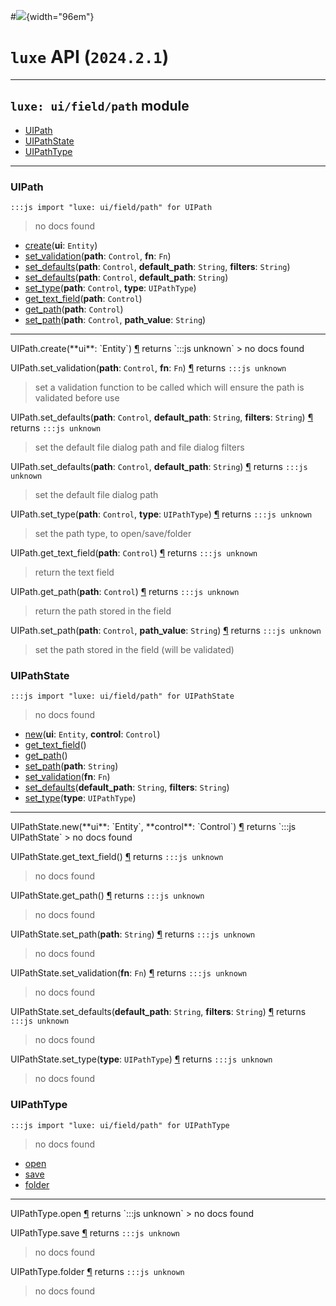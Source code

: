 #![](../../../../../../../../../images/luxe-dark.svg){width="96em"}

# `luxe` API (`2024.2.1`)  


---

## `luxe: ui/field/path` module

- [UIPath](#uipath)   
- [UIPathState](#uipathstate)   
- [UIPathType](#uipathtype)   

---

### UIPath
`:::js import "luxe: ui/field/path" for UIPath`
> no docs found

- [create](#UIPath.create)(**ui**: `Entity`)
- [set_validation](#UIPath.set_validation+2)(**path**: `Control`, **fn**: `Fn`)
- [set_defaults](#UIPath.set_defaults+3)(**path**: `Control`, **default_path**: `String`, **filters**: `String`)
- [set_defaults](#UIPath.set_defaults+2)(**path**: `Control`, **default_path**: `String`)
- [set_type](#UIPath.set_type+2)(**path**: `Control`, **type**: `UIPathType`)
- [get_text_field](#UIPath.get_text_field)(**path**: `Control`)
- [get_path](#UIPath.get_path)(**path**: `Control`)
- [set_path](#UIPath.set_path+2)(**path**: `Control`, **path_value**: `String`)

<hr/>
<endpoint module="luxe: ui/field/path" class="UIPath" signature="create(ui : Entity)"></endpoint>
<signature id="UIPath.create">UIPath.create(**ui**: `Entity`)
<a class="headerlink" href="#UIPath.create" title="Permanent link">¶</a></signature>
<span class='api_ret'>returns</span> `:::js unknown`
> no docs found   

<endpoint module="luxe: ui/field/path" class="UIPath" signature="set_validation(path : Control, fn : Fn)"></endpoint>
<signature id="UIPath.set_validation+2">UIPath.set_validation(**path**: `Control`, **fn**: `Fn`)
<a class="headerlink" href="#UIPath.set_validation+2" title="Permanent link">¶</a></signature>
<span class='api_ret'>returns</span> `:::js unknown`
> set a validation function to be called which will ensure the path is validated before use   

<endpoint module="luxe: ui/field/path" class="UIPath" signature="set_defaults(path : Control, default_path : String, filters : String)"></endpoint>
<signature id="UIPath.set_defaults+3">UIPath.set_defaults(**path**: `Control`, **default_path**: `String`, **filters**: `String`)
<a class="headerlink" href="#UIPath.set_defaults+3" title="Permanent link">¶</a></signature>
<span class='api_ret'>returns</span> `:::js unknown`
> set the default file dialog path and file dialog filters   

<endpoint module="luxe: ui/field/path" class="UIPath" signature="set_defaults(path : Control, default_path : String)"></endpoint>
<signature id="UIPath.set_defaults+2">UIPath.set_defaults(**path**: `Control`, **default_path**: `String`)
<a class="headerlink" href="#UIPath.set_defaults+2" title="Permanent link">¶</a></signature>
<span class='api_ret'>returns</span> `:::js unknown`
> set the default file dialog path   

<endpoint module="luxe: ui/field/path" class="UIPath" signature="set_type(path : Control, type : UIPathType)"></endpoint>
<signature id="UIPath.set_type+2">UIPath.set_type(**path**: `Control`, **type**: `UIPathType`)
<a class="headerlink" href="#UIPath.set_type+2" title="Permanent link">¶</a></signature>
<span class='api_ret'>returns</span> `:::js unknown`
> set the path type, to open/save/folder   

<endpoint module="luxe: ui/field/path" class="UIPath" signature="get_text_field(path : Control)"></endpoint>
<signature id="UIPath.get_text_field">UIPath.get_text_field(**path**: `Control`)
<a class="headerlink" href="#UIPath.get_text_field" title="Permanent link">¶</a></signature>
<span class='api_ret'>returns</span> `:::js unknown`
> return the text field   

<endpoint module="luxe: ui/field/path" class="UIPath" signature="get_path(path : Control)"></endpoint>
<signature id="UIPath.get_path">UIPath.get_path(**path**: `Control`)
<a class="headerlink" href="#UIPath.get_path" title="Permanent link">¶</a></signature>
<span class='api_ret'>returns</span> `:::js unknown`
> return the path stored in the field   

<endpoint module="luxe: ui/field/path" class="UIPath" signature="set_path(path : Control, path_value : String)"></endpoint>
<signature id="UIPath.set_path+2">UIPath.set_path(**path**: `Control`, **path_value**: `String`)
<a class="headerlink" href="#UIPath.set_path+2" title="Permanent link">¶</a></signature>
<span class='api_ret'>returns</span> `:::js unknown`
> set the path stored in the field (will be validated)   

### UIPathState
`:::js import "luxe: ui/field/path" for UIPathState`
> no docs found

- [new](#UIPathState.new+2)(**ui**: `Entity`, **control**: `Control`)
- [get_text_field](#UIPathState.get_text_field)()
- [get_path](#UIPathState.get_path)()
- [set_path](#UIPathState.set_path)(**path**: `String`)
- [set_validation](#UIPathState.set_validation)(**fn**: `Fn`)
- [set_defaults](#UIPathState.set_defaults+2)(**default_path**: `String`, **filters**: `String`)
- [set_type](#UIPathState.set_type)(**type**: `UIPathType`)

<hr/>
<endpoint module="luxe: ui/field/path" class="UIPathState" signature="new(ui : Entity, control : Control)"></endpoint>
<signature id="UIPathState.new+2">UIPathState.new(**ui**: `Entity`, **control**: `Control`)
<a class="headerlink" href="#UIPathState.new+2" title="Permanent link">¶</a></signature>
<span class='api_ret'>returns</span> `:::js UIPathState`
> no docs found   

<endpoint module="luxe: ui/field/path" class="UIPathState" signature="get_text_field()"></endpoint>
<signature id="UIPathState.get_text_field">UIPathState.get_text_field()
<a class="headerlink" href="#UIPathState.get_text_field" title="Permanent link">¶</a></signature>
<span class='api_ret'>returns</span> `:::js unknown`
> no docs found   

<endpoint module="luxe: ui/field/path" class="UIPathState" signature="get_path()"></endpoint>
<signature id="UIPathState.get_path">UIPathState.get_path()
<a class="headerlink" href="#UIPathState.get_path" title="Permanent link">¶</a></signature>
<span class='api_ret'>returns</span> `:::js unknown`
> no docs found   

<endpoint module="luxe: ui/field/path" class="UIPathState" signature="set_path(path : String)"></endpoint>
<signature id="UIPathState.set_path">UIPathState.set_path(**path**: `String`)
<a class="headerlink" href="#UIPathState.set_path" title="Permanent link">¶</a></signature>
<span class='api_ret'>returns</span> `:::js unknown`
> no docs found   

<endpoint module="luxe: ui/field/path" class="UIPathState" signature="set_validation(fn : Fn)"></endpoint>
<signature id="UIPathState.set_validation">UIPathState.set_validation(**fn**: `Fn`)
<a class="headerlink" href="#UIPathState.set_validation" title="Permanent link">¶</a></signature>
<span class='api_ret'>returns</span> `:::js unknown`
> no docs found   

<endpoint module="luxe: ui/field/path" class="UIPathState" signature="set_defaults(default_path : String, filters : String)"></endpoint>
<signature id="UIPathState.set_defaults+2">UIPathState.set_defaults(**default_path**: `String`, **filters**: `String`)
<a class="headerlink" href="#UIPathState.set_defaults+2" title="Permanent link">¶</a></signature>
<span class='api_ret'>returns</span> `:::js unknown`
> no docs found   

<endpoint module="luxe: ui/field/path" class="UIPathState" signature="set_type(type : UIPathType)"></endpoint>
<signature id="UIPathState.set_type">UIPathState.set_type(**type**: `UIPathType`)
<a class="headerlink" href="#UIPathState.set_type" title="Permanent link">¶</a></signature>
<span class='api_ret'>returns</span> `:::js unknown`
> no docs found   

### UIPathType
`:::js import "luxe: ui/field/path" for UIPathType`
> no docs found

- [open](#UIPathType.open)
- [save](#UIPathType.save)
- [folder](#UIPathType.folder)

<hr/>
<endpoint module="luxe: ui/field/path" class="UIPathType" signature="open"></endpoint>
<signature id="UIPathType.open">UIPathType.open
<a class="headerlink" href="#UIPathType.open" title="Permanent link">¶</a></signature>
<span class='api_ret'>returns</span> `:::js unknown`
> no docs found   

<endpoint module="luxe: ui/field/path" class="UIPathType" signature="save"></endpoint>
<signature id="UIPathType.save">UIPathType.save
<a class="headerlink" href="#UIPathType.save" title="Permanent link">¶</a></signature>
<span class='api_ret'>returns</span> `:::js unknown`
> no docs found   

<endpoint module="luxe: ui/field/path" class="UIPathType" signature="folder"></endpoint>
<signature id="UIPathType.folder">UIPathType.folder
<a class="headerlink" href="#UIPathType.folder" title="Permanent link">¶</a></signature>
<span class='api_ret'>returns</span> `:::js unknown`
> no docs found   

